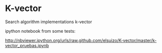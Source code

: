 K-vector
========

Search algorithm implementations k-vector

ipython notebook from some tests:

http://nbviewer.ipython.org/urls/raw.github.com/elsuizo/K-vector/master/k-vector_pruebas.ipynb
